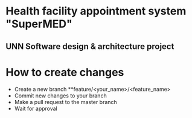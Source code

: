 # Health facility appointment system "SuperMED"
## UNN Software design & architecture project

# How to create changes

+ Create a new branch **feature/<your_name>/<feature_name>
+ Commit new changes to your branch
+ Make a pull request to the master branch
+ Wait for approval
